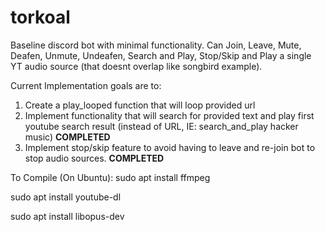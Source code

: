 # torkoal
Baseline discord bot with minimal functionality. 
Can Join, Leave, Mute, Deafen, Unmute, Undeafen, Search and Play, Stop/Skip and Play a single YT audio source (that doesnt overlap like songbird example).

Current Implementation goals are to:
1) Create a play_looped function that will loop provided url
2) Implement functionality that will search for provided text and play first youtube search result (instead of URL, IE:
search_and_play hacker music) **COMPLETED**
3) Implement stop/skip feature to avoid having to leave and re-join bot to stop audio sources. **COMPLETED**


To Compile (On Ubuntu): 
sudo apt install ffmpeg

sudo apt install youtube-dl

sudo apt install libopus-dev
